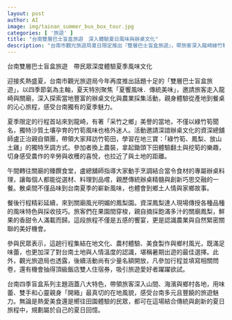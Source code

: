 ```yaml
---
layout: post
author: AI
image: img/tainan_summer_bus_box_tour.jpg
categories: [ '旅遊' ]
title: "台南雙層巴士盲盒旅遊　深入體驗夏日風味與辦桌文化"
description: "台南市觀光旅遊局夏日限定推出『雙層巴士盲盒旅遊』，帶旅客深入龍崎綠竹筍田與關廟鳳梨園，體驗辦桌文化、農村採集、美食品嚐及農作樂趣；結合四季主題，邀民眾開箱台南多元在地風貌，打造不一樣的夏日回憶。"
---
```

台南雙層巴士盲盒旅遊　帶民眾深度體驗夏季風味文化

迎接炙熱盛夏，台南市觀光旅遊局今年再度推出話題十足的「雙層巴士盲盒旅遊」，以四季節氣為主軸，夏天特別聚焦「夏饗風味．傳統美味」，邀請旅客走入龍崎與關廟，深入探索當地豐富的辦桌文化與農業採集活動，親身體驗從產地到餐桌的沁心旅程，感受台南獨有的夏季魅力。

夏季限定的行程首站來到龍崎，有著「采竹之鄉」美譽的當地，不僅以綠竹筍聞名，獨特沙質土壤孕育的竹筍風味也格外迷人。活動邀請深諳辦桌文化的資深總舖師盧正治親自領團，帶領大家拜訪竹筍田，學習在地三寶：「綠竹筍、鳳梨、放山土雞」的獨特烹調方式。參加者換上農裝，拿起鋤頭下田體驗翻土與挖筍的樂趣，切身感受農作的辛勞與收穫的喜悅，也拉近了與土地的距離。

午間轉往關廟的臻饌食堂，盧總舖師指導大家動手烹調結合當令食材的專屬辦桌料理，讓每個人都能從選材、料理到品嚐，親歷傳統辦桌精髓與創新巧思交融的一餐。散桌間不僅品味到台南夏季的嶄新風味，也體會到鄉土人情與家鄉故事。

餐後行程精彩延續，來到關廟風光明媚的鳳梨園。資深鳳梨達人現場傳授各種品種的風味特色與採收技巧。旅客們在果園間穿梭，親自摘採飽滿多汁的關廟鳳梨，鮮果的香甜令人滿載而歸。這段旅程不僅是五感的饗宴，更是認識農業與自然緊密關聯的美好機會。

參與民眾表示，這趟行程集結在地文化、農村體驗、美食製作與鄉村風光，既滿足味蕾，也更加深了對台南土地與人情溫度的認識，堪稱暑期出遊的最佳選擇。此外，觀光旅遊局也透露，後續活動尚有少量名額開放，凡參加行程並填寫相關問卷，還有機會抽得頂級飯店雙人住宿券，吸引旅遊愛好者躍躍欲試。

台南四季盲盒系列主題涵蓋八大特色，帶領旅客深入山間、海濱與鄉村各地，用味蕾、雙手和心靈親身「開箱」最真切的在地風貌，感受台南多元且豐饒的旅遊魅力。無論是熱愛美食還是嚮往田園體驗的民眾，都可在這場結合傳統與創新的夏日旅程中，規劃屬於自己的夏日回憶。